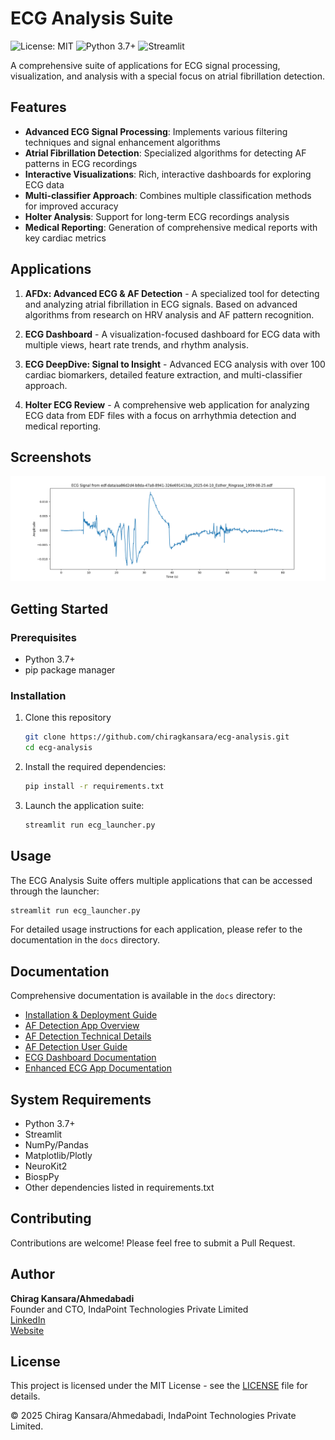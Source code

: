 # ECG Analysis Suite

![License: MIT](https://img.shields.io/badge/License-MIT-blue.svg)
![Python 3.7+](https://img.shields.io/badge/Python-3.7+-blue.svg)
![Streamlit](https://img.shields.io/badge/Streamlit-1.28.0+-red.svg)

A comprehensive suite of applications for ECG signal processing, visualization, and analysis with a special focus on atrial fibrillation detection.

## Features

- **Advanced ECG Signal Processing**: Implements various filtering techniques and signal enhancement algorithms
- **Atrial Fibrillation Detection**: Specialized algorithms for detecting AF patterns in ECG recordings
- **Interactive Visualizations**: Rich, interactive dashboards for exploring ECG data
- **Multi-classifier Approach**: Combines multiple classification methods for improved accuracy
- **Holter Analysis**: Support for long-term ECG recordings analysis
- **Medical Reporting**: Generation of comprehensive medical reports with key cardiac metrics

## Applications

1. **AFDx: Advanced ECG & AF Detection** - A specialized tool for detecting and analyzing atrial fibrillation in ECG signals. Based on advanced algorithms from research on HRV analysis and AF pattern recognition.

2. **ECG Dashboard** - A visualization-focused dashboard for ECG data with multiple views, heart rate trends, and rhythm analysis.

3. **ECG DeepDive: Signal to Insight** - Advanced ECG analysis with over 100 cardiac biomarkers, detailed feature extraction, and multi-classifier approach.

4. **Holter ECG Review** - A comprehensive web application for analyzing ECG data from EDF files with a focus on arrhythmia detection and medical reporting.

## Screenshots

![ECG Sample](ecg_sample.png)

## Getting Started

### Prerequisites

- Python 3.7+
- pip package manager

### Installation

1. Clone this repository
   ```bash
   git clone https://github.com/chiragkansara/ecg-analysis.git
   cd ecg-analysis
   ```

2. Install the required dependencies:
   ```bash
   pip install -r requirements.txt
   ```

3. Launch the application suite:
   ```bash
   streamlit run ecg_launcher.py
   ```

## Usage

The ECG Analysis Suite offers multiple applications that can be accessed through the launcher:

```bash
streamlit run ecg_launcher.py
```

For detailed usage instructions for each application, please refer to the documentation in the `docs` directory.

## Documentation

Comprehensive documentation is available in the `docs` directory:

- [Installation & Deployment Guide](docs/installation_deployment.md)
- [AF Detection App Overview](docs/af_detection_app_overview.md)
- [AF Detection Technical Details](docs/af_detection_technical.md)
- [AF Detection User Guide](docs/af_detection_user_guide.md)
- [ECG Dashboard Documentation](docs/ecg_dashboard.md)
- [Enhanced ECG App Documentation](docs/enhanced_ecg_app.md)

## System Requirements

- Python 3.7+
- Streamlit
- NumPy/Pandas
- Matplotlib/Plotly
- NeuroKit2
- BiospPy
- Other dependencies listed in requirements.txt

## Contributing

Contributions are welcome! Please feel free to submit a Pull Request.

## Author

**Chirag Kansara/Ahmedabadi**  
Founder and CTO, IndaPoint Technologies Private Limited  
[LinkedIn](https://www.linkedin.com/in/indapoint/)  
[Website](https://www.indapoint.com/)

## License

This project is licensed under the MIT License - see the [LICENSE](LICENSE) file for details.

© 2025 Chirag Kansara/Ahmedabadi, IndaPoint Technologies Private Limited.